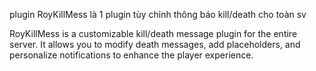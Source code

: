plugin RoyKillMess là 1 plugin tùy chỉnh thông báo kill/death cho toàn sv 


RoyKillMess is a customizable kill/death message plugin for the entire server. It allows you to modify death messages, add placeholders, and personalize notifications to enhance the player experience.


